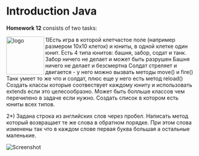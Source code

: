 # Introduction Java 
**Homework 12** consists of two tasks:

<img alt="logo" p align="left" img width="100px"  src="C:\Lesson12\src\img.jpg"/>  1)Есть игра в которой клетчастое поле (например размером 10x10 клеток) и юниты, в одной клетке один юнит.
   Есть 4 типа юнитов: башня, забор, содат и танк.
 	Забор ничего не делает и может быть разрушен
   	Башня ничего не делает и безсмертна
   	Солдат стреляет и двигается - у него можно вызвать методы move() и fire()
   	Танк умеет то же что и солдат, плюс еще у него есть метод reload()
   Создать классы которые соотвествует каждому юниту и использовать extends если это целесообразно. 
   Может быть болльше классов чем перечилено в задаче если нужно.
   Создать список в котором есть юниты всех типов.

2*) Задана строка из английских слов через пробел. Написать метод который возвращает те же слова в обратном порядке. 
    При этом слова изменены так что в каждом слове первая буква большая а остальные маленькие.
 
<img alt="Screenshot" src="C:\Lesson12\src\Screenshot.png"/> 

